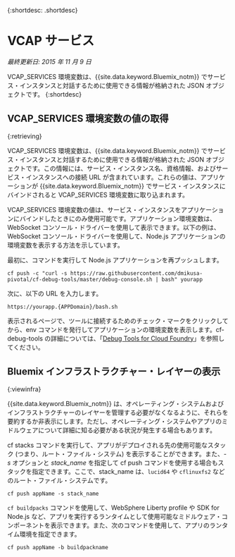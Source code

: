 
{:shortdesc: .shortdesc}

# VCAP サービス

*最終更新日: 2015 年 11 月 9 日*


VCAP_SERVICES 環境変数は、{{site.data.keyword.Bluemix_notm}} でサービス・インスタンスと対話するために使用できる情報が格納された JSON オブジェクトです。
{:shortdesc}


## VCAP_SERVICES 環境変数の値の取得
{:retrieving}

VCAP_SERVICES 環境変数は、{{site.data.keyword.Bluemix_notm}} でサービス・インスタンスと対話するために使用できる情報が格納された JSON オブジェクトです。この情報には、サービス・インスタンス名、資格情報、およびサービス・インスタンスへの接続 URL が含まれています。これらの値は、アプリケーションが {{site.data.keyword.Bluemix_notm}} でサービス・インスタンスにバインドされると VCAP_SERVICES 環境変数に取り込まれます。

VCAP_SERVICES 環境変数の値は、サービス・インスタンスをアプリケーションにバインドしたときにのみ使用可能です。アプリケーション環境変数は、WebSocket コンソール・ドライバーを使用して表示できます。以下の例は、WebSocket コンソール・ドライバーを使用して、Node.js アプリケーションの環境変数を表示する方法を示しています。

最初に、コマンドを実行して Node.js アプリケーションを再プッシュします。
```
cf push -c "curl -s https://raw.githubusercontent.com/dmikusa-pivotal/cf-debug-tools/master/debug-console.sh | bash" yourapp
```
次に、以下の URL を入力します。
```
https://yourapp.{APPDomain}/bash.sh
```
表示されるページで、ツールに接続するためのチェック・マークをクリックしてから、env コマンドを発行してアプリケーションの環境変数を表示します。cf-debug-tools の詳細については、「[Debug Tools for Cloud Foundry](https://github.com/dmikusa-pivotal/cf-debug-tools)」を参照してください。


## Bluemix インフラストラクチャー・レイヤーの表示
{:viewinfra}


{{site.data.keyword.Bluemix_notm}} は、オペレーティング・システムおよびインフラストラクチャーのレイヤーを管理する必要がなくなるように、それらを要約するか非表示にします。ただし、オペレーティング・システムやアプリのミドルウェアについて詳細に知る必要がある状況が発生する場合もあります。

cf stacks コマンドを実行して、アプリがデプロイされる先の使用可能なスタック (つまり、ルート・ファイル・システム) を表示することができます。また、*-s* オプションと *stack_name* を指定して cf push コマンドを使用する場合もスタックを指定できます。ここで、stack_name は、`lucid64` や `cflinuxfs2` などのルート・ファイル・システムです。
```
cf push appName -s stack_name
```
`cf buildpacks` コマンドを使用して、WebSphere Liberty profile や SDK for Node.js など、アプリを実行するランタイムとして使用可能なミドルウェア・コンポーネントを表示できます。また、次のコマンドを使用して、アプリのランタイム環境を指定できます。
```
cf push appName -b buildpackname
```

